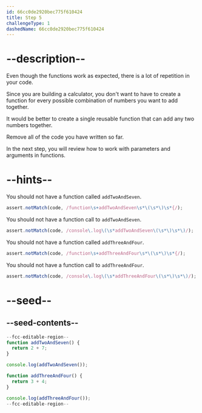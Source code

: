 ```yaml
---
id: 66cc0de2920bec775f610424
title: Step 5
challengeType: 1
dashedName: 66cc0de2920bec775f610424
---
```


# --description--

Even though the functions work as expected, there is a lot of repetition in your code. 

Since you are building a calculator, you don't want to have to create a function for every possible combination of numbers you want to add together.

It would be better to create a single reusable function that can add any two numbers together.

Remove all of the code you have written so far.

In the next step, you will review how to work with parameters and arguments in functions.

# --hints--

You should not have a function called `addTwoAndSeven`.

```js
assert.notMatch(code, /function\s+addTwoAndSeven\s*\(\s*\)\s*{/);
```

You should not have a function call to `addTwoAndSeven`.

```js
assert.notMatch(code, /console\.log\(\s*addTwoAndSeven\(\s*\)\s*\)/);
```

You should not have a function called `addThreeAndFour`.

```js
assert.notMatch(code, /function\s+addThreeAndFour\s*\(\s*\)\s*{/);
```

You should not have a function call to `addThreeAndFour`.

```js
assert.notMatch(code, /console\.log\(\s*addThreeAndFour\(\s*\)\s*\)/);
```

# --seed--

## --seed-contents--

```js
--fcc-editable-region--
function addTwoAndSeven() {
  return 2 + 7;
}

console.log(addTwoAndSeven());

function addThreeAndFour() {
  return 3 + 4;
}

console.log(addThreeAndFour());
--fcc-editable-region--
```
